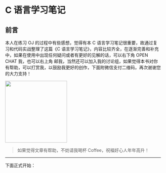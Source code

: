 # C 语言学习笔记

## 前言

本人在练习 OJ 的过程中有些感想，觉得有本 C 语言学习笔记很重要，故通过复习和代码实战整理了这篇《C 语言学习笔记》，内容比较齐全，在逐渐完善和补充中，如果在使用中出现任何疑问或者有更好的见解的话，可以右下角 OPEN CHAT 我，也可以右上角 邮我，当然还可以加入我的讨论组，如果觉得本书对你有帮助，可以打赏我，以鼓励我更好的创作，下面附微信支付二维码，再次谢谢您的大力支持！

<div ><img src="https://wugenqiang.gitee.io/notebook/images/pay/wechat-pay.png" width="200" height="200" /></div>

> 如果觉得文章有帮助，不妨请我喝杯 Coffee，祝福好心人年年高升！

---

下面正式开始：











